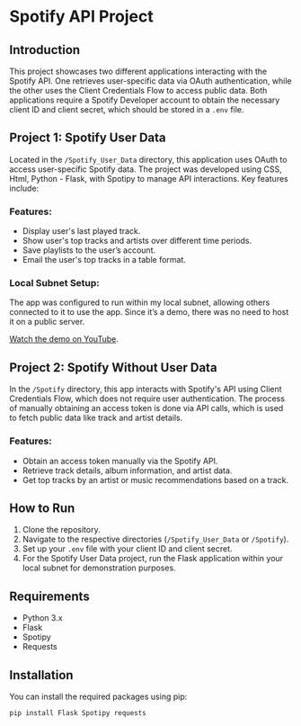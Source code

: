 # Spotify API Project

## Introduction
This project showcases two different applications interacting with the Spotify API. One retrieves user-specific data via OAuth authentication, while the other uses the Client Credentials Flow to access public data. Both applications require a Spotify Developer account to obtain the necessary client ID and client secret, which should be stored in a `.env` file.

## Project 1: Spotify User Data
Located in the `/Spotify_User_Data` directory, this application uses OAuth to access user-specific Spotify data. The project was developed using CSS, Html, Python - Flask, with Spotipy to manage API interactions. Key features include:

### Features:
- Display user's last played track.
- Show user's top tracks and artists over different time periods.
- Save playlists to the user’s account.
- Email the user's top tracks in a table format.

### Local Subnet Setup:
The app was configured to run within my local subnet, allowing others connected to it to use the app. Since it’s a demo, there was no need to host it on a public server.

[Watch the demo on YouTube](https://www.youtube.com/watch?v=KtT9-3Nu3h8).

## Project 2: Spotify Without User Data
In the `/Spotify` directory, this app interacts with Spotify's API using Client Credentials Flow, which does not require user authentication. The process of manually obtaining an access token is done via API calls, which is used to fetch public data like track and artist details.

### Features:
- Obtain an access token manually via the Spotify API.
- Retrieve track details, album information, and artist data.
- Get top tracks by an artist or music recommendations based on a track.

## How to Run
1. Clone the repository.
2. Navigate to the respective directories (`/Spotify_User_Data` or `/Spotify`).
3. Set up your `.env` file with your client ID and client secret.
4. For the Spotify User Data project, run the Flask application within your local subnet for demonstration purposes.

## Requirements
- Python 3.x
- Flask
- Spotipy
- Requests

## Installation
You can install the required packages using pip:

```bash
pip install Flask Spotipy requests
